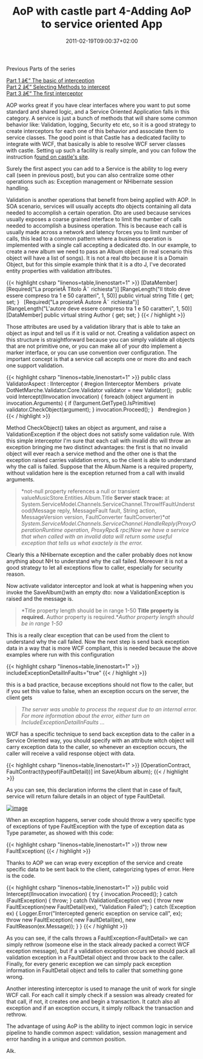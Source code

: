 ﻿---
title: "AoP with castle part 4-Adding AoP to service oriented App"
description: ""
date: 2011-02-19T09:00:37+02:00
draft: false
tags: [Aop,Castle]
categories: [Castle]
---
Previous Parts of the series

[Part 1 â€“ The basic of interception](http://www.codewrecks.com/blog/index.php/2010/06/01/aop-with-castle-part-1/)  
[Part 2 â€“ Selecting Methods to intercept](http://www.codewrecks.com/blog/index.php/2010/06/08/aop-with-castle-part-2-selecting-methods-to-intercept/)  
[Part 3 â€“ The first interceptor](http://www.codewrecks.com/blog/index.php/2010/08/09/aop-with-castlepart-3-the-first-interceptor/)

AOP works great if you have clear interfaces where you want to put some standard and shared logic, and a Service Oriented Application falls in this category. A service is just a bunch of methods that will share some common behavior like: Validation, logging, Security etc etc, so it is a good strategy to create interceptors for each one of this behavior and associate them to service classes. The good point is that Castle has a dedicated facility to integrate with WCF, that basically is able to resolve WCF server classes with castle. Setting up such a facility is really simple, and you can follow the instruction f[ound on castle's site](http://stw.castleproject.org/Windsor.WCF-Integration-Facility.ashx).

Surely the first aspect you can add to a Service is the ability to log every call (seen in previous post), but you can also centralize some other operations such as: Exception management or NHibernate session handling.

Validation is another operations that benefit from being applied with AOP. In SOA scenario, services will usually accepts dto objects containing all data needed to accomplish a certain operation. Dto are used because services usually exposes a coarse grained interface to limit the number of calls needed to accomplish a business operation. This is because each call is usually made across a network and latency forces you to limit number of calls, this lead to a common pattern where a business operation is implemented with a single call accepting a dedicated dto. In our example, to create a new album we need to pass an Album object (in real scenario this object will have a list of songs). It is not a real dto because it is a Domain Object, but for this simple example think that it is a dto J, I've decorated entity properties with validation attributes.

{{< highlight csharp "linenos=table,linenostart=1" >}}
[DataMember]
[Required("La proprietÃ  Titolo Ã¨ richiesta")]
[RangeLength("Il titolo deve essere compreso tra 1 e 50 caratteri", 1, 50)]
public virtual string Title { get; set; }
 
[Required("La proprietÃ  Autore Ã¨ richiesta")]
[RangeLength("L'autore deve essere compreso tra 1 e 50 caratteri", 1, 50)]
[DataMember]
public virtual string Author { get; set; }
{{< / highlight >}}

Those attributes are used by a validation library that is able to take an object as input and tell us if it is valid or not. Creating a validation aspect on this structure is straightforward because you can simply validate all objects that are not primitive one, or you can make all of your dto implement a marker interface, or you can use convention over configuration. The important concept is that a service call accepts one or more dto and each one support validation.

{{< highlight csharp "linenos=table,linenostart=1" >}}
public class ValidatorAspect : IInterceptor
{
#region IInterceptor Members
 
private DotNetMarche.Validator.Core.Validator validator = new Validator();
 
public void Intercept(IInvocation invocation)
{
foreach (object argument in invocation.Arguments)
{
if (!argument.GetType().IsPrimitive) validator.CheckObject(argument);
}
invocation.Proceed();
}
 
#endregion
}
{{< / highlight >}}

Method CheckObject() takes an object as argument, and raise a ValidationException if the object does not satisfy some validation rule. With this simple interceptor I'm sure that each call with invalid dto will throw an exception bringing me two distinct advantages: the first is that no invalid object will ever reach a service method and the other one is that the exception raised carries validation errors, so the client is able to understand why the call is failed. Suppose that the Album.Name is a required property, without validation here is the exception returned from a call with invalid arguments.

> *not-null property references a null or transient valueMusicStore.Entities.Album.Title **Server stack trace:** at System.ServiceModel.Channels.ServiceChannel.ThrowIfFaultUnderstood(Message reply, MessageFault fault, String action, MessageVersion version, FaultConverter faultConverter)**at System.ServiceModel.Channels.ServiceChannel.HandleReply(ProxyOperationRuntime operation, ProxyRpc& rpc)Now we have a service that when called with an invalid data will return some useful exception that tells us what exactely is the error.*

Clearly this a NHibernate exception and the caller probably does not know anything about NH to understand why the call failed. Moreover it is not a good strategy to let all exceptions flow to caller, especially for security reason.

Now activate validator interceptor and look at what is happening when you invoke the SaveAlbum()with an empty dto: now a ValidationException is raised and the message is.

> *Title property length should be in range 1-50 **Title property is required.** Author property is required.**Author property length should be in range 1-50*

This is a really clear exception that can be used from the client to understand why the call failed. Now the next step is send back exception data in a way that is more WCF compliant, this is needed because the above examples where run with this configuration

{{< highlight csharp "linenos=table,linenostart=1" >}}
includeExceptionDetailInFaults="true"
{{< / highlight >}}

this is a bad practice, because exceptions should not flow to the caller, but if you set this value to false, when an exception occurs on the server, the client gets

> *The server was unable to process the request due to an internal error. For more information about the error, either turn on IncludeExceptionDetailInFaults ...*

WCF has a specific technique to send back exception data to the caller in a Service Oriented way, you should specify with an attribute witch object will carry exception data to the caller, so whenever an exception occurs, the caller will receive a valid response object with data.

{{< highlight csharp "linenos=table,linenostart=1" >}}
[OperationContract, FaultContract(typeof(FaultDetail))]
int Save(Album album);
{{< / highlight >}}

As you can see, this declaration informs the client that in case of fault, service will return failure details in an object of type FaultDetail.

[![image](https://www.codewrecks.com/blog/wp-content/uploads/2011/02/image_thumb6.png "image")](https://www.codewrecks.com/blog/wp-content/uploads/2011/02/image6.png)

When an exception happens, server code should throw a very specific type of exceptions of type FaultException with the type of exception data as Type parameter, as showed with this code:

{{< highlight csharp "linenos=table,linenostart=1" >}}
throw new FaultException<FaultDetail>(
{{< / highlight >}}

Thanks to AOP we can wrap every exception of the service and create specific data to be sent back to the client, categorizing types of error. Here is the code.

{{< highlight csharp "linenos=table,linenostart=1" >}}
public void Intercept(IInvocation invocation)
{
try
{
invocation.Proceed();
}
catch (FaultException<FaultDetail>)
{
throw;
}
catch (ValidationException vex)
{
throw new FaultException<FaultDetail>(new FaultDetail(vex), "Validation Failed");
}
catch (Exception ex)
{
Logger.Error("Intercepted generic exception on service call", ex);
throw new FaultException<FaultDetail>(
new FaultDetail(ex), new FaultReason(ex.Message));
}
}
{{< / highlight >}}

As you can see, if the calls throws a FaultException&lt;FaultDetail&gt; we can simply rethrow (someone else in the stack already packed a correct WCF exception message), but if a validation exception occurs we should pack all validation exception in a FaultDetail object and throw back to the caller. Finally, for every generic exception we can simply pack exception information in FaultDetail object and tells to caller that something gone wrong.

Another interesting interceptor is used to manage the unit of work for single WCF call. For each call it simply check if a session was already created for that call, if not, it creates one and begin a transaction. It catch also all exception and if an exception occurs, it simply rollback the transaction and rethrow.

The advantage of using AoP is the ability to inject common logic in service pipeline to handle common aspect: validation, session management and error handing in a unique and common position.

Alk.
